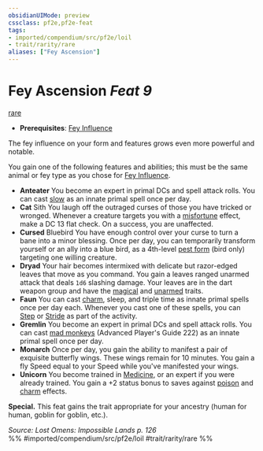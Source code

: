 ```yaml
---
obsidianUIMode: preview
cssclass: pf2e,pf2e-feat
tags:
- imported/compendium/src/pf2e/loil
- trait/rarity/rare
aliases: ["Fey Ascension"]
---
```

# Fey Ascension  *Feat 9*  
[rare](rare.md)  

- **Prerequisites**: [Fey Influence](fey-influence-loil.md)

The fey influence on your form and features grows even more powerful and notable.

You gain one of the following features and abilities; this must be the same animal or fey type as you chose for [Fey Influence](fey-influence-loil.md).

- **Anteater** You become an expert in primal DCs and spell attack rolls. You can cast [slow](../spells/slow.md) as an innate primal spell once per day.
- **Cat** Sith You laugh off the outraged curses of those you have tricked or wronged. Whenever a creature targets you with a [misfortune](misfortune.md) effect, make a DC 13 flat check. On a success, you are unaffected.
- **Cursed** Bluebird You have enough control over your curse to turn a bane into a minor blessing. Once per day, you can temporarily transform yourself or an ally into a blue bird, as a 4th-level [pest form](../spells/pest-form.md) (bird only) targeting one willing creature.
- **Dryad** Your hair becomes intermixed with delicate but razor-edged leaves that move as you command. You gain a leaves ranged unarmed attack that deals `1d6` slashing damage. Your leaves are in the dart weapon group and have the [magical](magical.md) and [unarmed](unarmed.md) traits.
- **Faun** You can cast [charm](../spells/charm.md), sleep, and triple time as innate primal spells once per day each. Whenever you cast one of these spells, you can [Step](step.md) or [Stride](stride.md) as part of the activity.
- **Gremlin** You become an expert in primal DCs and spell attack rolls. You can cast [mad monkeys](../spells/mad-monkeys-apg.md) (Advanced Player's Guide 222) as an innate primal spell once per day.
- **Monarch** Once per day, you gain the ability to manifest a pair of exquisite butterfly wings. These wings remain for 10 minutes. You gain a fly Speed equal to your Speed while you've manifested your wings.
- **Unicorn** You become trained in [Medicine](../skills.md#Medicine), or an expert if you were already trained. You gain a +2 status bonus to saves against [poison](rules/traits/poison.md) and [charm](charm-b1.md) effects.

**Special.** This feat gains the trait appropriate for your ancestry (human for human, goblin for goblin, etc.).

*Source: Lost Omens: Impossible Lands p. 126*  
%% #imported/compendium/src/pf2e/loil #trait/rarity/rare %%